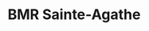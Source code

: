 ---
title: "BMR Sainte-Agathe"
url: /sainte-agathe-des-monts/bmr-sainte-agathe/
shop: doityourself
---